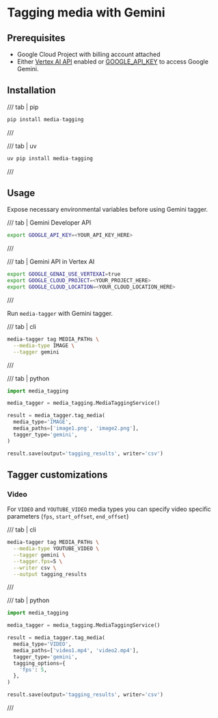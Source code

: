 # Tagging media with Gemini

## Prerequisites

- Google Cloud Project with billing account attached
- Either [Vertex AI API](https://pantheon.corp.google.com/apis/library/aiplatform.googleapis.com) enabled or [GOOGLE_API_KEY](https://support.google.com/googleapi/answer/6158862?hl=en) to access Google Gemini.


## Installation

/// tab | pip
```python
pip install media-tagging
```
///

/// tab | uv
```python
uv pip install media-tagging
```
///


## Usage

Expose necessary environmental variables before using Gemini tagger.

/// tab | Gemini Developer API
```bash
export GOOGLE_API_KEY=<YOUR_API_KEY_HERE>
```
///

/// tab | Gemini API in Vertex AI
```bash
export GOOGLE_GENAI_USE_VERTEXAI=true
export GOOGLE_CLOUD_PROJECT=<YOUR_PROJECT_HERE>
export GOOGLE_CLOUD_LOCATION=<YOUR_CLOUD_LOCATION_HERE>
```
///


Run `media-tagger` with Gemini tagger.

/// tab | cli
```bash
media-tagger tag MEDIA_PATHs \
  --media-type IMAGE \
  --tagger gemini
```
///

/// tab | python
```python
import media_tagging

media_tagger = media_tagging.MediaTaggingService()

result = media_tagger.tag_media(
  media_type='IMAGE',
  media_paths=['image1.png', 'image2.png'],
  tagger_type='gemini',
)

result.save(output='tagging_results', writer='csv')
```

## Tagger customizations

### Video

For `VIDEO` and `YOUTUBE_VIDEO` media types you can specify video specific parameters (`fps`, `start_offset`, `end_offset`)

/// tab | cli
```bash
media-tagger tag MEDIA_PATHs \
  --media-type YOUTUBE_VIDEO \
  --tagger gemini \
  --tagger.fps=5 \
  --writer csv \
  --output tagging_results
```
///

/// tab | python
```python
import media_tagging

media_tagger = media_tagging.MediaTaggingService()

result = media_tagger.tag_media(
  media_type='VIDEO',
  media_paths=['video1.mp4', 'video2.mp4'],
  tagger_type='gemini',
  tagging_options={
    'fps': 5,
  },
)

result.save(output='tagging_results', writer='csv')
```
///
